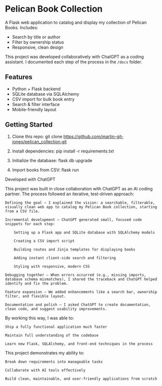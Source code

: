 # Pelican Book Collection

A Flask web application to catalog and display my collection of Pelican Books.
Includes:
- Search by title or author
- Filter by ownership status
- Responsive, clean design

This project was developed collaboratively with ChatGPT as a coding assistant.
I documented each step of the process in the `/docs` folder.

## Features
- Python + Flask backend
- SQLite database via SQLAlchemy
- CSV import for bulk book entry
- Search & filter interface
- Mobile-friendly layout

## Getting Started
1. Clone this repo:
git clone https://github.com/martin-git-jones/pelican_collection.git

2. Install dependencies:
pip install -r requirements.txt

3. Initialize the database:
flask db upgrade

4. Import books from CSV:
flask run

Developed with ChatGPT

This project was built in close collaboration with ChatGPT as an AI coding partner.
The process followed an iterative, test-driven approach:

    Defining the goal – I explained the vision: a searchable, filterable, visually clean web app to catalog my Pelican Book collection, starting from a CSV file.

    Incremental development – ChatGPT generated small, focused code snippets for each step:

        Setting up a Flask app and SQLite database with SQLAlchemy models

        Creating a CSV import script

        Building routes and Jinja templates for displaying books

        Adding instant client-side search and filtering

        Styling with responsive, modern CSS

    Debugging together – When errors occurred (e.g., missing imports, database schema mismatches), I shared the traceback and ChatGPT helped identify and fix the problem.

    Feature expansion – We added enhancements like a search bar, ownership filter, and flexible layout.

    Documentation and polish – I asked ChatGPT to create documentation, clean code, and suggest usability improvements.

By working this way, I was able to:

    Ship a fully functional application much faster

    Maintain full understanding of the codebase

    Learn new Flask, SQLAlchemy, and front-end techniques in the process

This project demonstrates my ability to:

    Break down requirements into manageable tasks

    Collaborate with AI tools effectively

    Build clean, maintainable, and user-friendly applications from scratch

